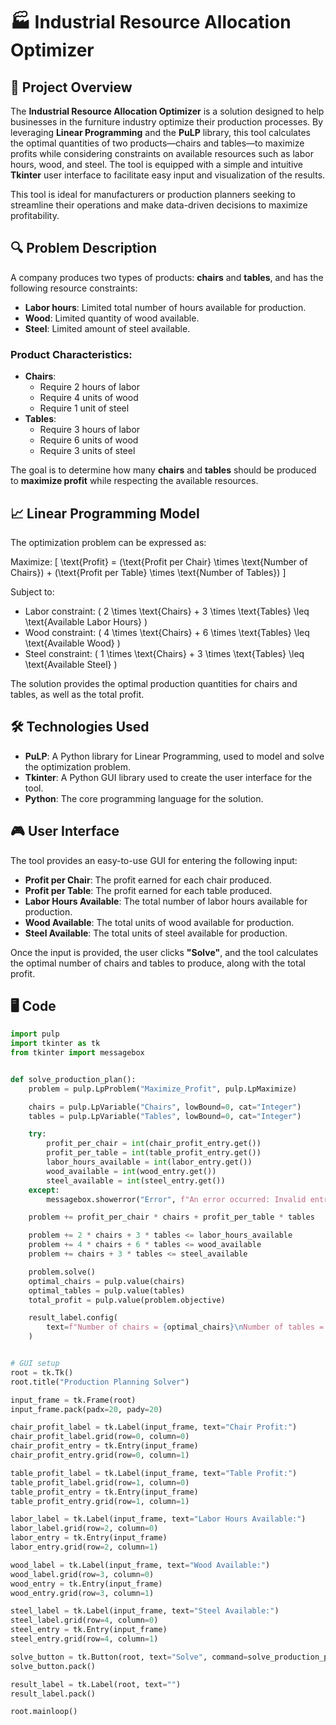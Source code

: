 # 🏭 Industrial Resource Allocation Optimizer

## 🌟 Project Overview
The **Industrial Resource Allocation Optimizer** is a solution designed to help businesses in the furniture industry optimize their production processes. By leveraging **Linear Programming** and the **PuLP** library, this tool calculates the optimal quantities of two products—chairs and tables—to maximize profits while considering constraints on available resources such as labor hours, wood, and steel. The tool is equipped with a simple and intuitive **Tkinter** user interface to facilitate easy input and visualization of the results.

This tool is ideal for manufacturers or production planners seeking to streamline their operations and make data-driven decisions to maximize profitability.

## 🔍 Problem Description

A company produces two types of products: **chairs** and **tables**, and has the following resource constraints:
- **Labor hours**: Limited total number of hours available for production.
- **Wood**: Limited quantity of wood available.
- **Steel**: Limited amount of steel available.

### Product Characteristics:
- **Chairs**:  
  - Require 2 hours of labor
  - Require 4 units of wood
  - Require 1 unit of steel
- **Tables**:  
  - Require 3 hours of labor
  - Require 6 units of wood
  - Require 3 units of steel

The goal is to determine how many **chairs** and **tables** should be produced to **maximize profit** while respecting the available resources.

## 📈 Linear Programming Model
The optimization problem can be expressed as:

Maximize:
\[
\text{Profit} = (\text{Profit per Chair} \times \text{Number of Chairs}) + (\text{Profit per Table} \times \text{Number of Tables})
\]

Subject to:
- Labor constraint: \( 2 \times \text{Chairs} + 3 \times \text{Tables} \leq \text{Available Labor Hours} \)
- Wood constraint: \( 4 \times \text{Chairs} + 6 \times \text{Tables} \leq \text{Available Wood} \)
- Steel constraint: \( 1 \times \text{Chairs} + 3 \times \text{Tables} \leq \text{Available Steel} \)

The solution provides the optimal production quantities for chairs and tables, as well as the total profit.

## 🛠️ Technologies Used
- **PuLP**: A Python library for Linear Programming, used to model and solve the optimization problem.
- **Tkinter**: A Python GUI library used to create the user interface for the tool.
- **Python**: The core programming language for the solution.

## 🎮 User Interface
The tool provides an easy-to-use GUI for entering the following input:
- **Profit per Chair**: The profit earned for each chair produced.
- **Profit per Table**: The profit earned for each table produced.
- **Labor Hours Available**: The total number of labor hours available for production.
- **Wood Available**: The total units of wood available for production.
- **Steel Available**: The total units of steel available for production.

Once the input is provided, the user clicks **"Solve"**, and the tool calculates the optimal number of chairs and tables to produce, along with the total profit.

## 🖥️ Code

```python
import pulp
import tkinter as tk
from tkinter import messagebox


def solve_production_plan():
    problem = pulp.LpProblem("Maximize_Profit", pulp.LpMaximize)

    chairs = pulp.LpVariable("Chairs", lowBound=0, cat="Integer")
    tables = pulp.LpVariable("Tables", lowBound=0, cat="Integer")

    try:
        profit_per_chair = int(chair_profit_entry.get())
        profit_per_table = int(table_profit_entry.get())
        labor_hours_available = int(labor_entry.get())
        wood_available = int(wood_entry.get())
        steel_available = int(steel_entry.get())
    except:
        messagebox.showerror("Error", f"An error occurred: Invalid entry provided :(")

    problem += profit_per_chair * chairs + profit_per_table * tables

    problem += 2 * chairs + 3 * tables <= labor_hours_available
    problem += 4 * chairs + 6 * tables <= wood_available
    problem += chairs + 3 * tables <= steel_available

    problem.solve()
    optimal_chairs = pulp.value(chairs)
    optimal_tables = pulp.value(tables)
    total_profit = pulp.value(problem.objective)

    result_label.config(
        text=f"Number of chairs = {optimal_chairs}\nNumber of tables = {optimal_tables}\nTotal profit = ${total_profit}"
    )


# GUI setup
root = tk.Tk()
root.title("Production Planning Solver")

input_frame = tk.Frame(root)
input_frame.pack(padx=20, pady=20)

chair_profit_label = tk.Label(input_frame, text="Chair Profit:")
chair_profit_label.grid(row=0, column=0)
chair_profit_entry = tk.Entry(input_frame)
chair_profit_entry.grid(row=0, column=1)

table_profit_label = tk.Label(input_frame, text="Table Profit:")
table_profit_label.grid(row=1, column=0)
table_profit_entry = tk.Entry(input_frame)
table_profit_entry.grid(row=1, column=1)

labor_label = tk.Label(input_frame, text="Labor Hours Available:")
labor_label.grid(row=2, column=0)
labor_entry = tk.Entry(input_frame)
labor_entry.grid(row=2, column=1)

wood_label = tk.Label(input_frame, text="Wood Available:")
wood_label.grid(row=3, column=0)
wood_entry = tk.Entry(input_frame)
wood_entry.grid(row=3, column=1)

steel_label = tk.Label(input_frame, text="Steel Available:")
steel_label.grid(row=4, column=0)
steel_entry = tk.Entry(input_frame)
steel_entry.grid(row=4, column=1)

solve_button = tk.Button(root, text="Solve", command=solve_production_plan)
solve_button.pack()

result_label = tk.Label(root, text="")
result_label.pack()

root.mainloop()
```
